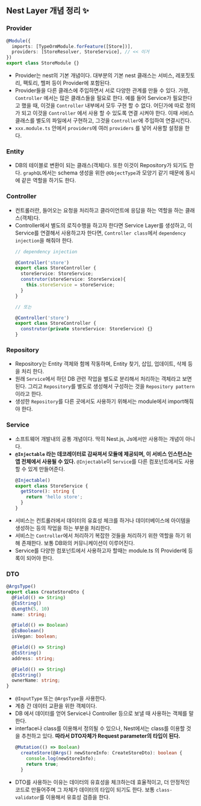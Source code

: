 ## Nest Layer 개념 정리 ✨

### Provider
  ```ts
  @Module({
    imports: [TypeOrmModule.forFeature([Store])],
    providers: [StoreResolver, StoreService], // << 이거
  })
  export class StoreModule {}
  ```
- Provider는 nest의 기본 개념이다. 대부분의 기본 nest 클래스는 서비스, 레포짓토리, 팩토리, 헬퍼 등이 Provider에 포함된다.
- Provider들을 다른 클래스에 주입하면서 서로 다양한 관계를 만들 수 있다. 가령, `Controller` 에서는 많은 클래스들을 필요로 한다. 예를 들어 Service가 필요한다고 했을 때, 이것을 `Controller` 내부에서 모두 구현 할 수 없다. 어딘가에 따로 정의가 되고 이것을 `Controller` 에서 사용 할 수 있도록 연결 시켜야 한다. 이때 서비스 클래스를 별도의 파일에서 구현하고, 그것을 `Controller`에 주입하여 연결시킨다. 
- `xxx.module.ts` 안에서 `providers`에 여러 `providers` 를 넣어 사용할 설정을 한다.

### Entity
- DB의 테이블로 변환이 되는 클래스(객체)다. 또한 이것이 Repository가 되기도 한다. `graphQL`에서는 schema 생성을 위한 `@ObjectType`과 모양기 같기 때문에 동시에 같은 역할을 하기도 한다.

### Controller
-  컨트롤러란, 들어오는 요청을 처리하고 클라이언트에 응답을 하는 역할을 하는 클래스(객체)다.
- Controller에서 별도의 로직수행을 하고자 한다면 Service Layer를 생성하고, 이 Service를 연결해서 사용하고자 한다면, `Controller class`에서 `dependency injection`을 해줘야 한다.
  ```ts
  // dependency injection

  @Controller('store')
  export class StoreController {
    storeService: StoreService;
    construtor(storeService: StoreService){
      this.storeService = storeService;
    }
  }

  // 또는 

  @Controller('store')
  export class StoreController {
    construtor(private storeService: StoreService) {}
  }
  ```



### Repository
- Repository는 Entity 객체와 함께 작동하며, Entity 찾기, 삽입, 업데이트, 삭제 등을 처리 한다.
- 원래 `Service`에서 하던 DB 관련 작업을 별도로 분리해서 처리하는 객체라고 보면 된다. 그리고 `Repository`를 별도로 생성해서 구성하는 것을 `Repository pattern` 이라고 한다.
- 생성한 `Repository`를 다른 곳에서도 사용하기 위해서는 module에서 import해줘야 한다.


### Service
- 소프트웨어 개발내의 공통 개념이다. 딱히 Nest.js, Js에서만 사용하는 개념이 아니다.
- **`@Injectable` 라는 데코레이터로 감싸져서 모듈에 제공되며, 이 서비스 인스턴스는 앱 전체에서 사용될 수 있다.** `@Injectable`이 `Service`를 다른 컴포넌트에서도 사용 할 수 있게 만들어준다.
  ```ts
  @Injectable()
  export class StoreService {
    getStore(): string {
      return 'hello store';
    }
  }
  ```
- 서비스는 컨트롤러에서 데이터의 유효성 체크를 하거나 데이터베이스에 아이템을 생성하는 등의 작업을 하는 부분을 처리한다. 
- 서비스는 `Controller`에서 처리하기 복잡한 것들을 처리하기 위한 역할을 하기 위해 존재한다. 보통 DB와의 커뮤니케이션이 이루어진다.
- Service를 다양한 컴포넌트에서 사용하고자 할때는 module.ts 의 Provider에 등록이 되어야 한다.


### DTO
```ts
@ArgsType()
export class CreateStoreDto {
  @Field(() => String)
  @IsString()
  @Length(5, 10)
  name: string;

  @Field(() => Boolean)
  @IsBoolean()
  isVegan: boolean;

  @Field(() => String)
  @IsString()
  address: string;

  @Field(() => String)
  @IsString()
  ownerName: string;
}
```
- `@InputType` 또는 `@ArgsType`을 사용한다.
- 계층 간 데이터 교환을 위한 객체이다.
- DB 에서 데이터를 얻어 Service나 Controller 등으로 보낼 때 사용하는 객체를 말한다. 
- interface나 class를 이용해서 정의될 수 있으나, Nest에서는 class를 이용할 것을 추천하고 있다. **따라서 DTO자체가 Request parameter의 타입이 된다.**
  ```ts
  @Mutation(() => Boolean)
    createStore(@Args() newStoreInfo: CreateStoreDto): boolean {
      console.log(newStoreInfo);
      return true;
    }
  ```
- DTO를 사용하는 이유는 데이터의 유효성을 체크하는데 효율적이고, 더 안정적인 코드로 만들어주며 그 자체가 데이터의 타입이 되기도 한다. 보통 `class-validator`를 이용해서 유효성 검증을 한다.

